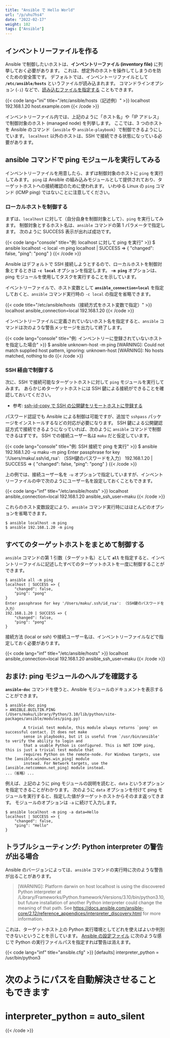 ```yaml
---
title: "Ansible で Hello World"
url: "/p/uhu7hs4"
date: "2022-02-17"
weight: 102
tags: ["Ansible"]
---
```


インベントリーファイルを作る
----

Ansible で制御したいホストは、__インベントリーファイル (inventory file)__ に列挙しておく必要があります。
これは、想定外のホストを操作してしまうのを防ぐための安全策です。
デフォルトでは、インベントーリファイルとして __`/etc/ansible/hosts`__ というファイルが読み込まれます。
コマンドラインオプション (`-i`) などで、[読み込むファイルを指定する](/p/eycnx9i) こともできます。

{{< code lang="ini" title="/etc/ansible/hosts（記述例）" >}}
localhost
192.168.1.20
host.example.com
{{< /code >}}

インベントリーファイル内では、上記のように「ホスト名」や「IP アドレス」で制御対象のホスト (managed node) を列挙します。
ここでは、3 つのホストを Ansible のコマンド（`ansible` や `ansible-playbook`）で制御できるようにしています。
`localhost` 以外のホストは、SSH で接続できる状態になっている必要があります。


ansible コマンドで ping モジュールを実行してみる
----

インベントリーファイルを用意したら、まずは制御対象のホストに `ping` を実行してみます。
`ping` は Ansible の組み込みモジュールとして提供されており、ターゲットホストへの接続確認のために使われます。
いわゆる Linux の `ping` コマンド (ICMP ping) ではないことに注意してください。

### ローカルホストを制御する

まずは、`localhost` に対して（自分自身を制御対象として）、`ping` を実行してみます。
制御対象とするホスト名は、`ansible` コマンドの第 1 パラメータで指定します。
次のように SUCCESS 表示が出れば成功です。

{{< code lang="console" title="例: localhost に対して ping を実行" >}}
$ ansible localhost -c local -m ping
localhost | SUCCESS => {
    "changed": false,
    "ping": "pong"
}
{{< /code >}}

Ansible はデフォルトで SSH 接続しようとするので、ローカルホストを制御対象とするときは __`-c local`__ オプションを指定します。
__`-m ping`__ オプションは、ping モジュールを使用してタスクを実行することを示しています。

イベントリーファイルで、ホスト変数として __`ansible_connection=local`__ を指定しておくと、`ansible` コマンド実行時の `-c local` の指定を省略できます。

{{< code title="/etc/ansible/hosts（接続方式をホスト変数で指定）" >}}
localhost  ansible_connection=local
192.168.1.20
{{< /code >}}

インベントリーファイルに定義されていないホスト名を指定すると、`ansible` コマンドは次のような警告メッセージを出力して終了します。

{{< code lang="console" title="例: インベントリーに登録されていないホストを指定した場合" >}}
$ ansible unknown-host -m ping
[WARNING]: Could not match supplied host pattern, ignoring: unknown-host
[WARNING]: No hosts matched, nothing to do
{{< /code >}}


### SSH 経由で制御する

次に、SSH で接続可能なターゲットホストに対して `ping` モジュールを実行してみます。
あらかじめターゲットホストには SSH 鍵による接続ができることを確認しておいてください。

- 参考: [ssh-id-copy で SSH の公開鍵をリモートホストに登録する](/p/2mzbmw8)

パスワード認証でも Ansible による制御は可能ですが、追加で `sshpass` パッケージをインストールするなどの対応が必要になります。
SSH 鍵による公開鍵認証方式で接続できるようになっていれば、次のように `ansible` コマンドで制御できるはずです。
SSH での接続ユーザー名は `maku` だと仮定しています。

{{< code lang="console" title="例: SSH 接続で ping を実行" >}}
$ ansible 192.168.1.20 -u maku -m ping
Enter passphrase for key '/Users/maku/.ssh/id_rsa': （SSH鍵のパスワードを入力）
192.168.1.20 | SUCCESS => {
    "changed": false,
    "ping": "pong"
}
{{< /code >}}

上の例では、接続ユーザー名を `-u` オプションで指定していますが、インベントリーファイルの中で次のようにユーザー名を設定しておくこともできます。

{{< code lang="inf" title="/etc/ansible/hosts" >}}
localhost  ansible_connection=local
192.168.1.20  ansible_ssh_user=maku
{{< /code >}}

これらのホスト変数設定により、`ansible` コマンド実行時にはほとんどのオプションを省略できます。

```console
$ ansible localhost -m ping
$ ansible 192.168.1.20 -m ping
```


すべてのターゲットホストをまとめて制御する
----

`ansible` コマンドの第 1 引数（ターゲット名）として __`all`__ を指定すると、インベントリーファイルに記述したすべてのターゲットホストを一度に制御することができます。

```console
$ ansible all -m ping
localhost | SUCCESS => {
    "changed": false,
    "ping": "pong"
}
Enter passphrase for key '/Users/maku/.ssh/id_rsa': （SSH鍵のパスワードを入力）
192.168.1.20 | SUCCESS => {
    "changed": false,
    "ping": "pong"
}
```

接続方法 (local or ssh) や接続ユーザー名は、インベントリーファイルなどで指定しておく必要があります。

{{< code lang="inf" title="/etc/ansible/hosts" >}}
localhost  ansible_connection=local
192.168.1.20  ansible_ssh_user=maku
{{< /code >}}


おまけ: ping モジュールのヘルプを確認する
----

__`ansible-doc`__ コマンドを使うと、Ansible モジュールのドキュメントを表示することができます。

```console
$ ansible-doc ping
> ANSIBLE.BUILTIN.PING    (/Users/maku/Library/Python/3.10/lib/python/site-packages/ansible/modules/ping.py)

        A trivial test module, this module always returns `pong' on successful contact. It does not make
        sense in playbooks, but it is useful from `/usr/bin/ansible' to verify the ability to login and
        that a usable Python is configured. This is NOT ICMP ping, this is just a trivial test module that
        requires Python on the remote-node. For Windows targets, use the [ansible.windows.win_ping] module
        instead. For Network targets, use the [ansible.netcommon.net_ping] module instead.
...（省略）...
```

例えば、上記のように ping モジュールの説明を読むと、`data` というオプションを指定できることがわかります。
次のように `data` オプションを付けて ping モジュールを実行すると、指定した値がターゲットホストからそのまま返ってきます。
モジュールのオプションは `-a` に続けて入力します。

```console
$ ansible localhost -m ping -a data=Hello
localhost | SUCCESS => {
    "changed": false,
    "ping": "Hello"
}
```


トラブルシューティング: Python interpreter の警告が出る場合
----

Ansible のバージョンによっては、`ansible` コマンドの実行時に次のような警告が出ることがあります。

> [WARNING]: Platform darwin on host localhost is using the discovered Python interpreter at /Library/Frameworks/Python.framework/Versions/3.10/bin/python3.10, but future installation of another Python interpreter could change the meaning of that path. See https://docs.ansible.com/ansible-core/2.12/reference_appendices/interpreter_discovery.html for more information.

これは、ターゲットホスト上の Python 実行環境としてどれを使えばよいか判別できないということを示しています。
[Ansible の設定ファイル](/p/pamv6gq) に次のような感じで Python の実行ファイルパスを指定すれば警告は消えます。

{{< code lang="inf" title="ansible.cfg" >}}
[defaults]
interpreter_python = /usr/bin/python3

# 次のようにパスを自動解決させることもできます
# interpreter_python = auto_silent
{{< /code >}}

